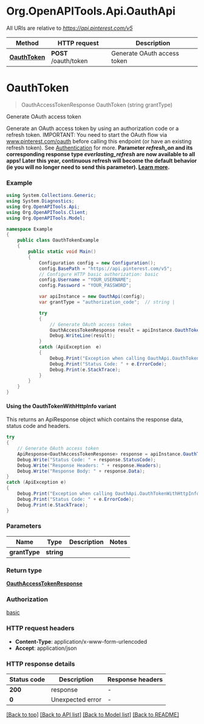 # Org.OpenAPITools.Api.OauthApi

All URIs are relative to *https://api.pinterest.com/v5*

| Method | HTTP request | Description |
|--------|--------------|-------------|
| [**OauthToken**](OauthApi.md#oauthtoken) | **POST** /oauth/token | Generate OAuth access token |

<a id="oauthtoken"></a>
# **OauthToken**
> OauthAccessTokenResponse OauthToken (string grantType)

Generate OAuth access token

Generate an OAuth access token by using an authorization code or a refresh token.  IMPORTANT: You need to start the OAuth flow via www.pinterest.com/oauth before calling this endpoint (or have an existing refresh token).  See <a href='/docs/getting-started/authentication/'>Authentication</a> for more.  <strong>Parameter <i>refresh_on</i> and its corresponding response type <i>everlasting_refresh</i> are now available to all apps! Later this year, continuous refresh will become the default behavior (ie you will no longer need to send this parameter). <a href='/docs/new/about-beta-access/'>Learn more</a>.</strong>

### Example
```csharp
using System.Collections.Generic;
using System.Diagnostics;
using Org.OpenAPITools.Api;
using Org.OpenAPITools.Client;
using Org.OpenAPITools.Model;

namespace Example
{
    public class OauthTokenExample
    {
        public static void Main()
        {
            Configuration config = new Configuration();
            config.BasePath = "https://api.pinterest.com/v5";
            // Configure HTTP basic authorization: basic
            config.Username = "YOUR_USERNAME";
            config.Password = "YOUR_PASSWORD";

            var apiInstance = new OauthApi(config);
            var grantType = "authorization_code";  // string | 

            try
            {
                // Generate OAuth access token
                OauthAccessTokenResponse result = apiInstance.OauthToken(grantType);
                Debug.WriteLine(result);
            }
            catch (ApiException  e)
            {
                Debug.Print("Exception when calling OauthApi.OauthToken: " + e.Message);
                Debug.Print("Status Code: " + e.ErrorCode);
                Debug.Print(e.StackTrace);
            }
        }
    }
}
```

#### Using the OauthTokenWithHttpInfo variant
This returns an ApiResponse object which contains the response data, status code and headers.

```csharp
try
{
    // Generate OAuth access token
    ApiResponse<OauthAccessTokenResponse> response = apiInstance.OauthTokenWithHttpInfo(grantType);
    Debug.Write("Status Code: " + response.StatusCode);
    Debug.Write("Response Headers: " + response.Headers);
    Debug.Write("Response Body: " + response.Data);
}
catch (ApiException e)
{
    Debug.Print("Exception when calling OauthApi.OauthTokenWithHttpInfo: " + e.Message);
    Debug.Print("Status Code: " + e.ErrorCode);
    Debug.Print(e.StackTrace);
}
```

### Parameters

| Name | Type | Description | Notes |
|------|------|-------------|-------|
| **grantType** | **string** |  |  |

### Return type

[**OauthAccessTokenResponse**](OauthAccessTokenResponse.md)

### Authorization

[basic](../README.md#basic)

### HTTP request headers

 - **Content-Type**: application/x-www-form-urlencoded
 - **Accept**: application/json


### HTTP response details
| Status code | Description | Response headers |
|-------------|-------------|------------------|
| **200** | response |  -  |
| **0** | Unexpected error |  -  |

[[Back to top]](#) [[Back to API list]](../README.md#documentation-for-api-endpoints) [[Back to Model list]](../README.md#documentation-for-models) [[Back to README]](../README.md)

